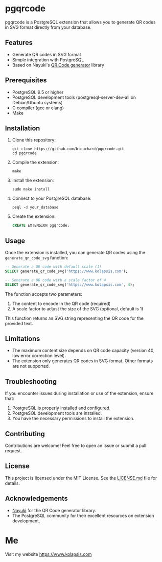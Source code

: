 # pgqrcode

pgqrcode is a PostgreSQL extension that allows you to generate QR codes in SVG format directly from your database.

## Features

- Generate QR codes in SVG format
- Simple integration with PostgreSQL
- Based on Nayuki's [QR Code generator](https://github.com/nayuki/QR-Code-generator) library

## Prerequisites

- PostgreSQL 9.5 or higher
- PostgreSQL development tools (postgresql-server-dev-all on Debian/Ubuntu systems)
- C compiler (gcc or clang)
- Make

## Installation

1. Clone this repository:
   ```
   git clone https://github.com/btouchard/pgqrcode.git
   cd pgqrcode
   ```

2. Compile the extension:
   ```
   make
   ```

3. Install the extension:
   ```
   sudo make install
   ```

4. Connect to your PostgreSQL database:
   ```
   psql -d your_database
   ```

5. Create the extension:
   ```sql
   CREATE EXTENSION pgqrcode;
   ```

## Usage

Once the extension is installed, you can generate QR codes using the `generate_qr_code_svg` function:

```sql
-- Generate a QR code with default scale (1)
SELECT generate_qr_code_svg('https://www.kolapsis.com');

-- Generate a QR code with a scale factor of 4
SELECT generate_qr_code_svg('https://www.kolapsis.com', 4);
```

The function accepts two parameters:
1. The content to encode in the QR code (required)
2. A scale factor to adjust the size of the SVG (optional, default is 1)

This function returns an SVG string representing the QR code for the provided text.

## Limitations

- The maximum content size depends on QR code capacity (version 40, low error correction level).
- The extension only generates QR codes in SVG format. Other formats are not supported.

## Troubleshooting

If you encounter issues during installation or use of the extension, ensure that:

1. PostgreSQL is properly installed and configured.
2. PostgreSQL development tools are installed.
3. You have the necessary permissions to install the extension.

## Contributing

Contributions are welcome! Feel free to open an issue or submit a pull request.

## License

This project is licensed under the MIT License. See the [LICENSE.md](LICENSE) file for details.

## Acknowledgements

- [Nayuki](https://github.com/nayuki) for the QR Code generator library.
- The PostgreSQL community for their excellent resources on extension development.

# Me

Visit my website https://www.kolapsis.com
